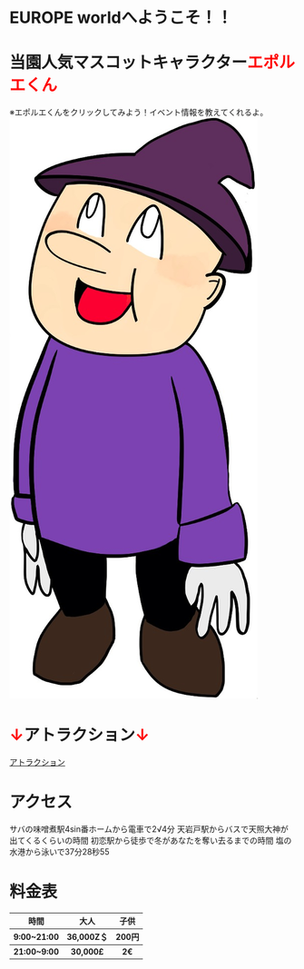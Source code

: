 # EUROPE worldへようこそ！！

# 当園人気マスコットキャラクター<font color="Red">エポルエくん</font>
※エポルエくんをクリックしてみよう！イベント情報を教えてくれるよ。
[![エポルエくん](eporu.jpg)]("https://takajo-soft03.github.io/EUROPE/event")

# <font color="Red">↓</font>アトラクション<font color="Red">↓</font>
<font color="Yellow">[アトラクション](https://takajo-soft03.github.io/EUROPE/attraction/)</font>

# アクセス
サバの味噌煮駅4sin番ホームから電車で2√4分
天岩戸駅からバスで天照大神が出てくるくらいの時間
初恋駅から徒歩で冬があなたを奪い去るまでの時間
塩の水港から泳いで37分28秒55

# 料金表
<table>
  <thead>
    <tr>
      <th>時間</th>
      <th>大人</th>
      <th>子供</th>
    </tr>
  </thead>
  <tbody>
    <tr>
      <th>9:00~21:00</th>
      <th>36,000Z＄</th>
      <th>200円</th>
    </tr>
  </tbody>
  <tbody>
    <tr>
      <th>21:00~9:00</th>
      <th>30,000£</th>
      <th>2€</th>
    </tr>
  </tbody>
</table>

